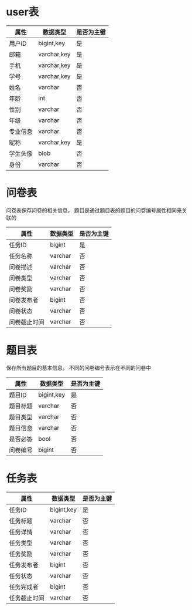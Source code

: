 # user表
|属性| 数据类型|是否为主键|
|--|--|--|
|用户ID|bigint,key| 是
|邮箱|varchar,key| 是
|手机|varchar,key| 是
|学号|varchar,key| 是
|姓名|varchar| 否
|年龄|int|否
|性别|varchar|否
|年级|varchar|否
|专业信息|varchar|否
|昵称|varchar,key|是
|学生头像|blob|否
|身份|varchar|否

# 问卷表
问卷表保存问卷的相关信息， 题目是通过题目表的题目的问卷编号属性相同来关联的

|属性| 数据类型|是否为主键|
|--|--|--|
|任务ID|bigint| 是
|任务名称|varchar|否
|问卷描述|varchar|否
|问卷类型|varchar|否
|问卷奖励|varchar|否
|问卷发布者|bigint|否
|问卷状态|varchar|否
|问卷截止时间|varchar|否


# 题目表
保存所有题目的基本信息， 不同的问卷编号表示在不同的问卷中


|属性| 数据类型|是否为主键|
|--|--|--|
|题目ID|bigint,key|是
|题目标题 |varchar|否
|题目类型|varchar|否|
|题目信息|varchar|否
|是否必答|bool|否
|问卷编号|bigint|否 


# 任务表
|属性| 数据类型|是否为主键|
|--|--|--|
|任务ID|bigint,key|是
|任务标题|varchar|否
|任务详情|varchar|否
|任务类型|varchar|否
|任务奖励|varchar|否
|任务发布者|bigint|否
|任务状态|varchar|否
|任务完成者|bigint|否
|任务截止时间|varchar|否






